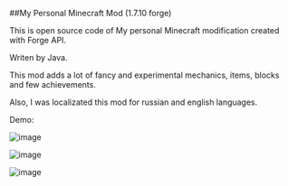 ##My Personal Minecraft Mod (1.7.10 forge)

This is open source code of My personal Minecraft modification created with Forge API.

Writen by Java.

This mod adds a lot of fancy and experimental mechanics, items, blocks and few achievements.

Also, I was localizated this mod for russian and english languages.

Demo:

![image](https://user-images.githubusercontent.com/56406918/195412636-162d9024-1b6e-4f51-901f-8559351bc5d4.png)

![image](https://user-images.githubusercontent.com/56406918/195410988-2bfb7bcb-4fcf-4bdb-85fc-3c742cfe5953.png)

![image](https://user-images.githubusercontent.com/56406918/195401632-3c9ed399-c35e-4560-8ea5-f1b96265a4ba.png)
